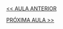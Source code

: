 [<< AULA ANTERIOR](https://github.com/pvreboucas/integracao-continua-ci/blob/aula-03/aulas/1-Self%20Testing.md)



[PRÓXIMA AULA >>](https://github.com/pvreboucas/integracao-continua-ci/blob/aula-04/aulas/1-Servidor%20de%20Integra%C3%A7%C3%A3o%20Cont%C3%ADnua.md)
